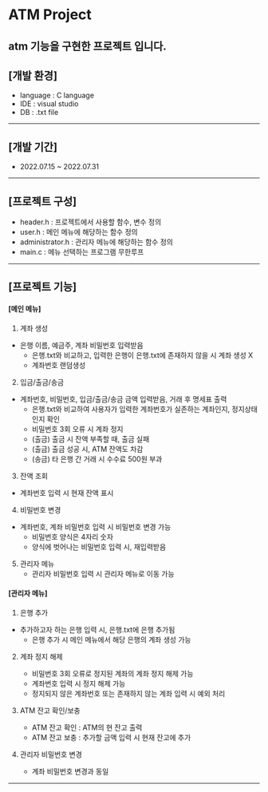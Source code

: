 # ATM Project
atm 기능을 구현한 프로젝트 입니다.
---------------
## [개발 환경]
- language : C language
- IDE : visual studio
- DB : .txt file
---------------
## [개발 기간]
- 2022.07.15 ~ 2022.07.31
---------------
## [프로젝트 구성]
- header.h : 프로젝트에서 사용할 함수, 변수 정의
- user.h : 메인 메뉴에 해당하는 함수 정의
- administrator.h : 관리자 메뉴에 해당하는 함수 정의
- main.c : 메뉴 선택하는 프로그램 무한루프
---------------
## [프로젝트 기능]
#### [메인 메뉴]
1. 계좌 생성
  + 은행 이름, 예금주, 계좌 비밀번호 입력받음
      + 은행.txt와 비교하고, 입력한 은행이 은행.txt에 존재하지 않을 시 계좌 생성 X
      + 계좌번호 랜덤생성

2. 입금/출금/송금
  + 계좌번호, 비밀번호, 입금/출금/송금 금액 입력받음, 거래 후 명세표 출력
      + 은행.txt와 비교하여 사용자가 입력한 계좌번호가 실존하는 계좌인지, 정지상태인지 확인
      + 비밀번호 3회 오류 시 계좌 정지
      + (출금) 출금 시 잔액 부족할 때, 출금 실패
      + (출금) 출금 성공 시, ATM 잔액도 차감
      + (송금) 타 은행 간 거래 시 수수료 500원 부과

3. 잔액 조회
  + 계좌번호 입력 시 현재 잔액 표시

4. 비밀번호 변경
  + 계좌번호, 계좌 비밀번호 입력 시 비밀번호 변경 가능
      + 비밀번호 양식은 4자리 숫자
      + 양식에 벗어나는 비밀번호 입력 시, 재입력받음

5. 관리자 메뉴
   + 관리자 비밀번호 입력 시 관리자 메뉴로 이동 가능

#### [관리자 메뉴]
1. 은행 추가
  + 추가하고자 하는 은행 입력 시, 은행.txt에 은행 추가됨
    + 은행 추가 시 메인 메뉴에서 해당 은행의 계좌 생성 가능
   
2. 계좌 정지 해제
   + 비밀번호 3회 오류로 정지된 계좌의 계좌 정지 해제 가능
   + 계좌번호 입력 시 정지 해제 가능
   + 정지되지 않은 계좌번호 또는 존재하지 않는 계좌 입력 시 예외 처리

3. ATM 잔고 확인/보충
   + ATM 잔고 확인 : ATM의 현 잔고 출력
   + ATM 잔고 보충 : 추가할 금액 입력 시 현재 잔고에 추가
  
4. 관리자 비밀번호 변경
   + 계좌 비밀번호 변경과 동일
---------------
